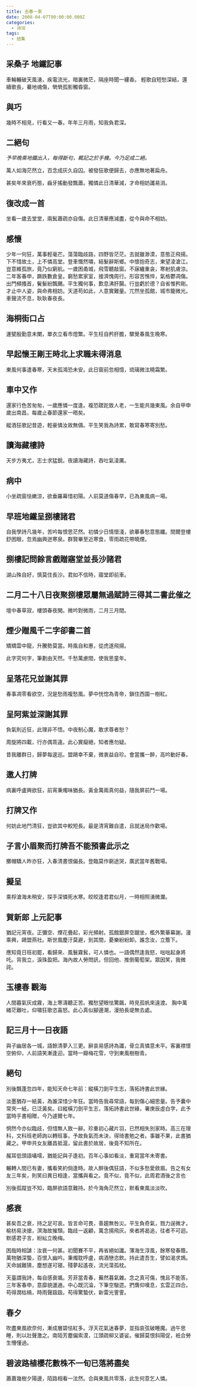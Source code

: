 ```yaml
---
title: 去春一束
date: 2008-04-07T00:00:00.000Z
categories:
  - 诗词
tags:
  - 结集
---
```


## 采桑子 地鐵記事

車輪輾破天風湧，疾電流光，暗裏微茫，隔座時聞一縷香。 輕歌自短愁深結，還續歌長，驀地魂傷，煢煢孤影觸昏窗。

## 與巧
幾時不相見，行看又一春。年年三月雨，知我負君深。

## 二絕句
*予早晚乘地鐵出入，每得斷句，輒記之於手機。今乃足成二絕。*

萬人如海茫然立，百念成灰久自囚。被發狂歌便歸去，亦應無地著扁舟。

甚矣年來衰朽態，齒牙搖動發飄蕭。獨憐此日清華減，才命相妨讖易消。

## 復改成一首
坐看一歲去堂堂，兩鬂蕭疏亦自傷。此日清華應減盡，從今與命不相妨。

## 感懷
少年一何狂，萬事輕毫芒。蕩蕩臨歧路，四野皆茫茫。去就雖渺漠，意態正飛揚。下不惜故土，上不憐高堂。登車慨然嘯，結髮辭斯鄉。中懷抱奇志，東望淩滄江。豈意維孤旅，竟乃似窮航。一歲困甬城，飛雪聽敲窗。不寐纏重衾，寒射肌膚涼。二年客春申，蹶跌數倉皇。窮愁累家室，接濟愧周行。形容苦憔悴，氣格鬱凋傷。出門頻搔首，鬢髮紛飄颺。平生獨何事，歎息沸肝腸。行豈虧於德？自省惟矜剛。才止中人姿，與命弗相妨。天道苟如此，人意實難量。兀然坐孤館，城市籠微光。車聲流不息，耿耿春夜長。

## 海桐街口占
運甓殷勤意未闌，單衣立看市燈繁。平生枉自矜肝膽，驟覺春風生晚寒。

## 早起懷王剛王時北上求職未得消息
東風何事遣春寒，天末孤鴻恐未安。此日窗前忽相憶，琉璃微泫曉霜繁。

## 車中又作
還家行色苦匆匆，一歲應憐一度逢。複恐蹉跎致人老，一生能共幾東風。<span class="footnotes">余自甲申歲出南昌，每歲止春節還家一晤矣。</span>

縱酒狂歌記昔遊，輕豪憐汝故無儔。平生笑我為詩累，敢寫春寒寄別愁。

## 讀海藏樓詩
天步方夷尤，志士求猛銳。夜讀海藏詩，吞吐氣淩厲。

## 病中
小坐疏窗怯嫩涼，欲垂羅幕惜初陽。人前莫道傷春早，已為東風病一場。

## 早班地鐵呈捌樓諸君
自我學詩凡幾年，苦吟每恨思茫然。初憐少日情懷淺，欲摹春愁意態纖。間爾登樓舒困眼，忽焉幽興迸寒泉。群賢畢至近寒食，零雨疏花帶曉煙。

## 捌樓記問餘言戲贈寤堂並長沙諸君
湖山殊自好，慎莫住長沙。君如不信時，寤堂即前車。

## 二月二十八日夜聚捌樓眾屬無過賦詩三得其二書此催之
壇中春草寂，樓頭春夜閑。微吟對微雨，二月三月間。

## 煙少贈風千二字卻書二首
矯矯雲中龍，升騰勢莫當。時風自和惠，從虎遂飛揚。 

此字究何字，筆劃由天然。千愁萬慮間，使我思童年。

## 呈落花兄並謝其罪
春事凋零看欲空，況是愁雨複愁風。夢中恍惚為青帝，鎖住西園一樹紅。

## 呈阿紫並深謝其罪
負氣則近狂，此理非不悟。中夜制心魔，敢求尊者恕？

周旋將四載，行亦偶乖違。此心實癡絕，知者應勿疑。

昔我離群日，歸夢每逡巡。盟鷗幸不棄，微衷益自珍。會當攜一醉，高吟動好春。

## 邀人打牌
病裏呼盧興欲狂，前宵秉燭味猶長。黃金萬兩真何益，隨我屏前鬥一場。

## 打牌又作
何妨此地鬥清狂，豈欲其中較短長。最是清宵難自遣，且就迷局作歡場。

## 子言小眉聚而打牌吾不能預書此示之
擲帽驕人昨亦狂，入春清晝恨偏長。登臨莫作窮途哭，廣武當年舊戰場。

## 擬呈
乘桴滄海未稍安，探手深憐死水寒。皎皎逢君君似月，一時相照湧微瀾。

## 賀新郎 上元記事
猶記元宵夜。正彌空、煙花疊起，彩光頻射。孤館銀屏空踞坐，檻外繁華幕謝。漫乘興，鷗盟燕社。斯世風塵汙莫避，到其間，憂樂紛紛卸。誰念汝，立簷下。

應知竟日班初罷，看歸來、風鬟霧鬂，可人憐也。一語偶然逢我怒，咄咄起身將吒。背我立，淚珠盈把。海內故人勞問訊，但回他、推倒葡萄架。眾因笑，我微詫。

## 玉樓春 觀海
人間暮氣灰成霧，海上寒濤聽正苦。獨愁望眼怯驚飆，時見孤帆來遠渡。 胸中萬緒茫難吐，仰嘯狂歌恣喜怒。此心真似腳邊潮，漫拍長堤無去處。

## 記三月十一日夜語
與子幽居各一城，語餘清夢入三更。辭哀易感詩為讖，骨立真憐意未平。客裏襟懷空俯仰，人前語笑漸逢迎。當時一瓣梅花雪，守到東風樹樹青。

## 絕句
別後飄蓬忽四年，能知天命七年前：縱橫刀劍平生志，落拓詩書此世緣。 

淡墨猶存一紙黃，為誰深惜少年狂。當時告我尋常語，每到傷心細思量。<span class="footnotes">告予囊中常夾一紙，已泛黃矣。曰縱橫刀劍平生志，落拓詩書此世緣，署庚辰虛白字，此予當時手書相贈，今乃遽爾七年。</span>

惘然今亦似臨歧，但惜無人致一辭。珍重初心藏片羽，已然相失別家時。<span class="footnotes">高三在理科，文科班老師詢以轉班事，予故負氣而未決，得琦書勉之者。事雖不果，此書猶藏之。甲申共女友離昌抵滬，留此書於故居，後竟不知所在。</span>

赧耳低頭語囁嚅，猶能記與子逢初。百年心事如看淡，重寫當年未寄書。 

輾轉人間已有妻，攜看笑約倘逢時。故人醉後偶狂語，不似多愁愛斂眉。<span class="footnotes">告之有女友三年矣，則笑曰異日相逢，當攜與看之。竟不似，竟不似，此周君酒後之言也</span>

別後孤蹤豈不知，臨屏欲語意難持。於今海角茫然立，默看東風淡淡吹。

## 感衰
甚矣吾之衰，持之足可哀。皆言命可畏，善趨無咎災。平生負奇氣，戮力逞微才。榆枋易決搶，溟海故摧頹。臨歧一返顧，萬念揚飛灰。來者將曷追，往者不可迴。默感君子言，紛紜立晚梅。

困哉時相謔：汝衰一何甚。初聞賽不平，再省絕如讖。薄海生淳風，餘寒發春蔭。萬物猶深蟄，百恨入幽吟。秉燭耽呼盧，病酒戀恣飲。持此遣吾生，譬如渴求鴆。天命誠難猜，塵想遂可寝。殘夢起遙夜，流光蕩孤枕。

天臺謂我詩，每自感衰颯。芳菲當青春，蕪然暮氣雜。念之真可傷，愧且不能答。三年客春申，意靡貌邋遢。中心既沉淪，下筆空馺遝。捫膺仰嘆息，玄雲正四合。苟得潤枯槁，時雨聲趿趿。苟得驚蟄伏，新雷光霅霅。

## 春夕
吹盡東風欲奈何，漸成層碧怯紅多。浮天花氣迷春夢，並指哀弦破睡魔。<span class="footnotes">過午思睡，則以壯聲激之。</span>南陌芳塵偏索漠，江頭疏柳又婆娑。催歸莫恨斜陽促，衹合勞生懵懂過。 

## 碧波路植櫻花數株不一旬已落將盡矣
蕭蕭幾樹夕陽邊，陌路相看一泫然。合與東風共零落，此生何意乞人憐。
